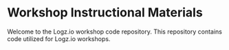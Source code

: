 # Workshop Instructional Materials

Welcome to the Logz.io workshop code repository. This repository contains code utilized for Logz.io workshops.
